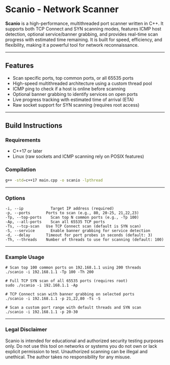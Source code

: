 # Scanio - Network Scanner

**Scanio** is a high-performance, multithreaded port scanner written in C++. It supports both TCP Connect and SYN scanning modes, features ICMP host detection, optional service/banner grabbing, and provides real-time scan progress with estimated time remaining. It is built for speed, efficiency, and flexibility, making it a powerful tool for network reconnaissance.

---

## Features

- Scan specific ports, top common ports, or all 65535 ports
- High-speed multithreaded architecture using a custom thread pool
- ICMP ping to check if a host is online before scanning
- Optional banner grabbing to identify services on open ports
- Live progress tracking with estimated time of arrival (ETA)
- Raw socket support for SYN scanning (requires root access)

---

## Build Instructions

### Requirements

- C++17 or later
- Linux (raw sockets and ICMP scanning rely on POSIX features)

### Compilation

```bash
g++ -std=c++17 main.cpp -o scanio -lpthread
```

---

### Options

```
-i, --ip	        Target IP address (required)
-p, --ports       Ports to scan (e.g., 80, 20-25, 21,22,23)
-Tp, --top-ports	Scan top N common ports (e.g., -Tp 100)
-Ap, --all-ports	Scan all 65535 TCP ports
-Ts, --tcp-scan	  Use TCP Connect scan (default is SYN scan)
-S, --service	    Enable banner grabbing for service detection
-d, --delay	      Timeout for port probes in seconds (default: 3)
-Th, --threads	  Number of threads to use for scanning (default: 100)
```

---

### Example Usage

```
# Scan top 100 common ports on 192.168.1.1 using 200 threads
./scanio -i 192.168.1.1 -Tp 100 -Th 200

# Full TCP SYN scan of all 65535 ports (requires root)
sudo ./scanio -i 192.168.1.1 -Ap

# TCP Connect scan with banner grabbing on selected ports
./scanio -i 192.168.1.1 -p 21,22,80 -Ts -S

# Scan a custom port range with default threads and SYN scan
./scanio -i 192.168.1.1 -p 20-30
```

---

### Legal Disclaimer

Scanio is intended for educational and authorized security testing purposes only.
Do not use this tool on networks or systems you do not own or lack explicit permission to test. Unauthorized scanning can be illegal and unethical. The author takes no responsibility for any misuse.
